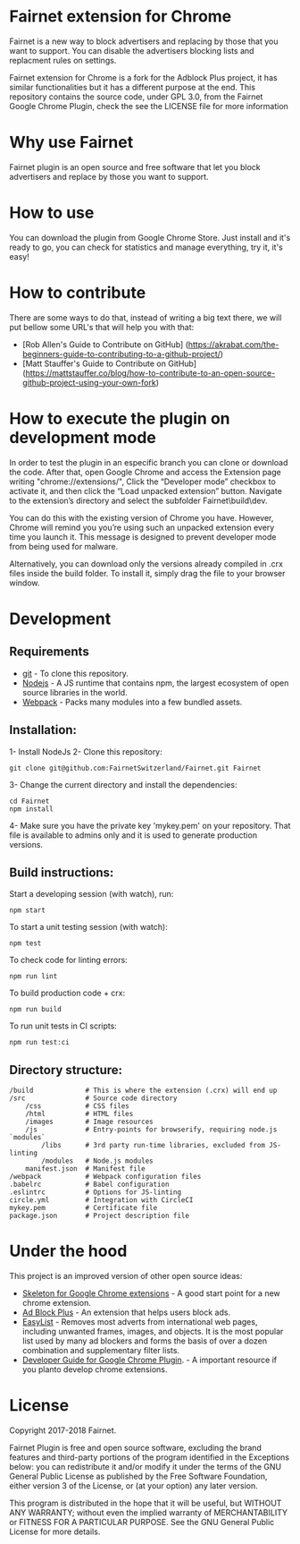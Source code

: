 Fairnet extension for Chrome
=================================
Fairnet is a new way to block advertisers and replacing by those that you want to support. You can disable the advertisers blocking lists and replacment rules on settings.

Fairnet extension for Chrome is a fork for the Adblock Plus project, it has similar functionalities but it has a different purpose at the end. This repository contains the source code, under GPL 3.0, from the Fairnet Google Chrome Plugin, check the see the LICENSE file for more information

# Why use Fairnet
Fairnet plugin is an open source and free software that let you block advertisers and replace by those you want to support. 

# How to use
You can download the plugin from Google Chrome Store. Just install and it's ready to go, you can check for statistics and manage everything, try it, it's easy!

# How to contribute
There are some ways to do that, instead of writing a big text there, we will put bellow some URL's that will help you with that:

* [Rob Allen's Guide to Contribute on GitHub] (https://akrabat.com/the-beginners-guide-to-contributing-to-a-github-project/)
* [Matt Stauffer's Guide to Contribute on GitHub] (https://mattstauffer.co/blog/how-to-contribute-to-an-open-source-github-project-using-your-own-fork)

# How to execute the plugin on development mode
In order to test the plugin in an especific branch you can clone or download the code. After that, open Google Chrome and access the Extension page writing "chrome://extensions/", Click the “Developer mode” checkbox to activate it, and then click the “Load unpacked extension” button. Navigate to the extension’s directory and select the subfolder Fairnet\build\dev.

You can do this with the existing version of Chrome you have. However, Chrome will remind you you’re using such an unpacked extension every time you launch it. This message is designed to prevent developer mode from being used for malware.

Alternatively, you can download only the versions already compiled in .crx files inside the build folder.
To install it, simply drag the file to your browser window.

# Development
## Requirements
* [git](https://git-scm.com) - To clone this repository.
* [Nodejs](https://nodejs.org/en/download/) - A JS runtime that contains npm, the largest ecosystem of open source libraries in the world.
* [Webpack](https://github.com/webpack/webpack) - Packs many modules into a few bundled assets.

## Installation:

1- Install NodeJs
2- Clone this repository:

    git clone git@github.com:FairnetSwitzerland/Fairnet.git Fairnet
    
3- Change the current directory and install the dependencies:

    cd Fairnet
    npm install

4- Make sure you have the private key 'mykey.pem' on your repository. That file is available to admins only and it is used to generate production versions.

## Build instructions:

Start a developing session (with watch), run:

    npm start

To start a unit testing session (with watch):

    npm test

To check code for linting errors:

    npm run lint

To build production code + crx:

    npm run build

To run unit tests in CI scripts:

    npm run test:ci
	
## Directory structure:

    /build             # This is where the extension (.crx) will end up
    /src               # Source code directory
        /css           # CSS files
        /html          # HTML files
        /images        # Image resources
        /js            # Entry-points for browserify, requiring node.js `modules`
            /libs      # 3rd party run-time libraries, excluded from JS-linting
            /modules   # Node.js modules
        manifest.json  # Manifest file   
    /webpack           # Webpack configuration files
    .babelrc           # Babel configuration
    .eslintrc          # Options for JS-linting
    circle.yml         # Integration with CircleCI
    mykey.pem          # Certificate file
    package.json       # Project description file

	
# Under the hood
This project is an improved version of other open source ideas:

* [Skeleton for Google Chrome extensions](https://github.com/salsita/chrome-extension-skeleton) - A good start point for a new chrome extension.
* [Ad Block Plus](https://github.com/adblockplus/adblockpluschrome) - An extension that helps users block ads.
* [EasyList](https://easylist.to/) -  Removes most adverts from international web pages, including unwanted frames, images, and objects. It is the most popular list used by many ad blockers and forms the basis of over a dozen combination and supplementary filter lists.
* [Developer Guide for Google Chrome Plugin](https://developer.chrome.com/extensions/faq). - A important resource if you planto develop chrome extensions.

# License
Copyright 2017-2018 Fairnet.

Fairnet Plugin is free and open source software, excluding the brand features and third-party portions of the program identified in the Exceptions below: you can redistribute it and/or modify it under the terms of the GNU General Public License as published by the Free Software Foundation, either version 3 of the License, or (at your option) any later version.

This program is distributed in the hope that it will be useful, but WITHOUT ANY WARRANTY; without even the implied warranty of MERCHANTABILITY or FITNESS FOR A PARTICULAR PURPOSE. See the GNU General Public License for more details.
